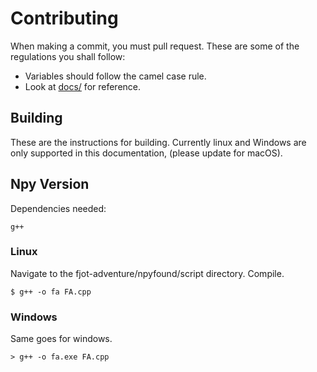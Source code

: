 # Contributing
When making a commit, you must pull request. These are some of the regulations you shall follow:

- Variables should follow the camel case rule.
- Look at [docs/](./docs) for reference.

## Building
These are the instructions for building. Currently linux and Windows are only supported in this documentation, (please update for macOS).
## Npy Version
Dependencies needed:

```
g++
```

### Linux 
Navigate to the fjot-adventure/npyfound/script directory. Compile.
```
$ g++ -o fa FA.cpp

```
### Windows
Same goes for windows.
```
> g++ -o fa.exe FA.cpp
```
